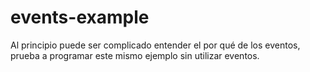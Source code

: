 # events-example

Al principio puede ser complicado entender el por qué de los eventos, prueba a programar este mismo ejemplo sin utilizar eventos.

